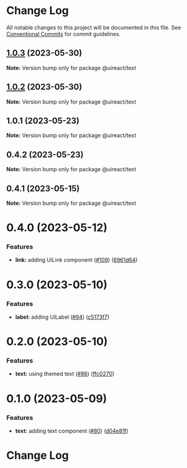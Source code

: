 # Change Log

All notable changes to this project will be documented in this file.
See [Conventional Commits](https://conventionalcommits.org) for commit guidelines.

## [1.0.3](https://github.com/inavac182/ui-react/compare/@uireact/text@1.0.2...@uireact/text@1.0.3) (2023-05-30)

**Note:** Version bump only for package @uireact/text





## [1.0.2](https://github.com/inavac182/ui-react/compare/@uireact/text@1.0.1...@uireact/text@1.0.2) (2023-05-30)

**Note:** Version bump only for package @uireact/text





## 1.0.1 (2023-05-23)

**Note:** Version bump only for package @uireact/text





## 0.4.2 (2023-05-23)

**Note:** Version bump only for package @uireact/text





## 0.4.1 (2023-05-15)

**Note:** Version bump only for package @uireact/text





# 0.4.0 (2023-05-12)


### Features

* **link:** adding UiLink component ([#109](https://github.com/inavac182/ui-react/issues/109)) ([6961d64](https://github.com/inavac182/ui-react/commit/6961d64baab221b1d9de393ba197b2be83783175))





# 0.3.0 (2023-05-10)


### Features

* **label:** adding UiLabel ([#94](https://github.com/inavac182/ui-react/issues/94)) ([c5173f7](https://github.com/inavac182/ui-react/commit/c5173f7c2b7b8a7fe70c1b0b548c971c07339557))





# 0.2.0 (2023-05-10)


### Features

* **text:** using themed text ([#86](https://github.com/inavac182/ui-react/issues/86)) ([ffc0270](https://github.com/inavac182/ui-react/commit/ffc0270906cbb2c86723098913bd40aba724fe69))





# 0.1.0 (2023-05-09)


### Features

* **text:**  adding text component ([#80](https://github.com/inavac182/ui-react/issues/80)) ([d04e81f](https://github.com/inavac182/ui-react/commit/d04e81f88306d82a0524655b61cba0590366dcf4))





# Change Log
